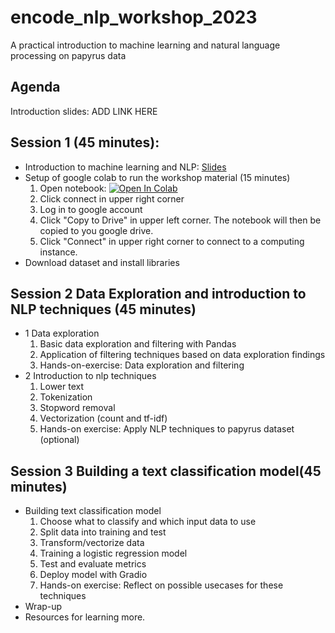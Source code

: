 # encode_nlp_workshop_2023
 A practical introduction to machine learning and natural language processing on papyrus data


## Agenda
Introduction slides: ADD LINK HERE



## Session 1 (45 minutes): 
- Introduction to machine learning and NLP: [Slides](https://docs.google.com/presentation/d/1X0_je0GlZ3zY-RoXupB7glBsiyycfC_xAHq26fvgASc/edit?usp=sharing)
- Setup of google colab to run the workshop material (15 minutes)
    1. Open notebook: [![Open In Colab](https://colab.research.google.com/assets/colab-badge.svg)](https://colab.research.google.com/github/auwalsoe/encode_nlp_workshop_2023/blob/main/notebooks/encode_nlp_workshop_2023.ipynb)
    2. Click connect in upper right corner
    3. Log in to google account
    4. Click "Copy to Drive" in upper left corner. The notebook will then be copied to you google drive.
    5. Click "Connect" in upper right corner to connect to a computing instance.
- Download dataset and install libraries

## Session 2 Data Exploration and introduction to NLP techniques (45 minutes)
- 1 Data exploration
    1. Basic data exploration and filtering with Pandas
    2. Application of filtering techniques based on data exploration findings
    3. Hands-on-exercise: Data exploration and filtering
- 2 Introduction to nlp techniques
    1. Lower text
    2. Tokenization
    3. Stopword removal
    4. Vectorization (count and tf-idf)
    5. Hands-on exercise: Apply NLP techniques to papyrus dataset (optional)
## Session 3 Building a text classification model(45 minutes)
- Building text classification model
    1. Choose what to classify and which input data to use
    2. Split data into training and test
    3. Transform/vectorize data
    4. Training a logistic regression model
    5. Test and evaluate metrics
    6. Deploy model with Gradio
    7. Hands-on exercise: Reflect on possible usecases for these techniques
- Wrap-up
- Resources for learning more. 

 
